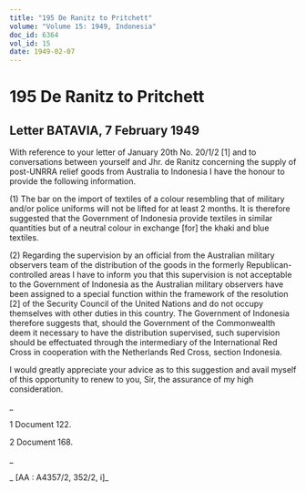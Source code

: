 ```yaml
---
title: "195 De Ranitz to Pritchett"
volume: "Volume 15: 1949, Indonesia"
doc_id: 6364
vol_id: 15
date: 1949-02-07
---
```


# 195 De Ranitz to Pritchett

## Letter BATAVIA, 7 February 1949

With reference to your letter of January 20th No. 20/1/2 [1] and to conversations between yourself and Jhr. de Ranitz concerning the supply of post-UNRRA relief goods from Australia to Indonesia I have the honour to provide the following information.

(1) The bar on the import of textiles of a colour resembling that of military and/or police uniforms will not be lifted for at least 2 months. It is therefore suggested that the Government of Indonesia provide textiles in similar quantities but of a neutral colour in exchange [for] the khaki and blue textiles.

(2) Regarding the supervision by an official from the Australian military observers team of the distribution of the goods in the formerly Republican-controlled areas I have to inform you that this supervision is not acceptable to the Government of Indonesia as the Australian military observers have been assigned to a special function within the framework of the resolution [2] of the Security Council of the United Nations and do not occupy themselves with other duties in this country. The Government of Indonesia therefore suggests that, should the Government of the Commonwealth deem it necessary to have the distribution supervised, such supervision should be effectuated through the intermediary of the International Red Cross in cooperation with the Netherlands Red Cross, section Indonesia.

I would greatly appreciate your advice as to this suggestion and avail myself of this opportunity to renew to you, Sir, the assurance of my high consideration.

_

1 Document 122.

2 Document 168.

_

_ [AA : A4357/2, 352/2, i]_
